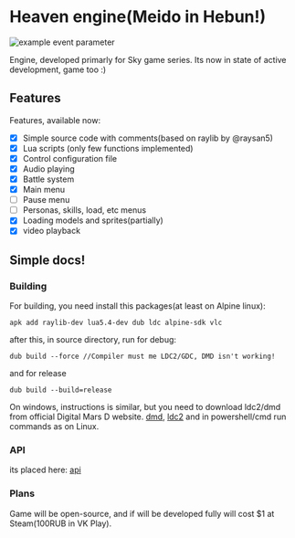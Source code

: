 # Heaven engine(Meido in Hebun!)

![example event parameter](https://github.com/quantumde1/heaven-engine/actions/workflows/main.yml/badge.svg?event=push)

Engine, developed primarly for Sky game series. Its now in state of active development, game too :)

## Features
Features, available now:
- [x] Simple source code with comments(based on raylib by @raysan5)
- [x] Lua scripts (only few functions implemented)
- [x] Control configuration file
- [x] Audio playing
- [x] Battle system
- [x] Main menu
- [ ] Pause menu
- [ ] Personas, skills, load, etc menus
- [x] Loading models and sprites(partially)
- [x] video playback

## Simple docs!

### Building

For building, you need install this packages(at least on Alpine linux):
```
apk add raylib-dev lua5.4-dev dub ldc alpine-sdk vlc
```
after this, in source directory, run for debug:
```
dub build --force //Compiler must me LDC2/GDC, DMD isn't working!
```
and for release
```
dub build --build=release
```
On windows, instructions is similar, but you need to download ldc2/dmd from official Digital Mars D website.
[dmd](https://downloads.dlang.org/releases/2.x/2.108.1/dmd-2.108.1.exe),
[ldc2](https://github.com/ldc-developers/ldc/releases/download/v1.38.0/ldc2-1.38.0-windows-multilib.exe)
and in powershell/cmd run commands as on Linux.

### API
its placed here:
[api](docs/api.md)

### Plans

Game will be open-source, and if will be developed fully will cost $1 at Steam(100RUB in VK Play).